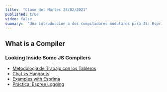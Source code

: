 ```yaml
---
title:  "Clase del Martes 23/02/2021"
published: true
video: false
summary:  "Una introducción a dos compiladores modulares para JS: Esprima y Espree. Al estar dividas las fases de estos compiladores en módulos podemos tomar ventaja para manipular código JS de entrada según nuestras necesidades"  
---
```


## What is a Compiler

### Looking Inside Some JS Compilers


* [Metodología de Trabajo con los Tableros]({{site.baseurl}}/practicas/github-project-board#metodolog%C3%ADa-de-trabajo-con-los-tableros)
* [Chat vs Hangouts]({{site.baseurl}}/assets/temas/tema0-introduccion-a-pl/guia-docente.html#chat-vs-hangouts)
* [Examples with Esprima]({{site.baseurl}}/assets/temas/tema0-introduccion-a-pl/esprima)
* [Práctica: Espree Logging](http://localhost:4000/practicas/esprima-logging)

